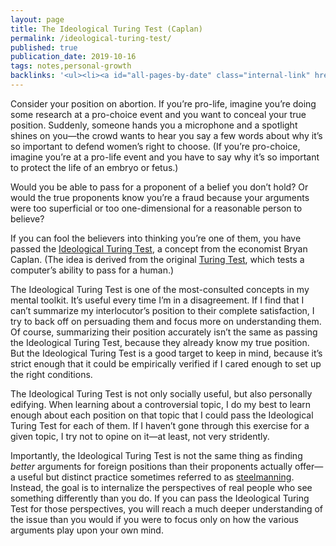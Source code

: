 ```yaml
---
layout: page
title: The Ideological Turing Test (Caplan)
permalink: /ideological-turing-test/
published: true
publication_date: 2019-10-16
tags: notes,personal-growth
backlinks: '<ul><li><a id="all-pages-by-date" class="internal-link" href="/all-pages-by-date/">All pages by date</a></li><li><a id="notes" class="internal-link" href="/notes/">Notes</a></li><li><a id="personal-growth" class="internal-link" href="/personal-growth/">Pages tagged &#39;personal-growth&#39;</a></li></ul>'
---
```


Consider your position on abortion. If you’re pro-life, imagine you’re doing some research at a pro-choice event and you want to conceal your true position. Suddenly, someone hands you a microphone and a spotlight shines on you—the crowd wants to hear you say a few words about why it’s so important to defend women’s right to choose. (If you’re pro-choice, imagine you’re at a pro-life event and you have to say why it’s so important to protect the life of an embryo or fetus.)

Would you be able to pass for a proponent of a belief you don’t hold? Or would the true proponents know you’re a fraud because your arguments were too superficial or too one-dimensional for a reasonable person to believe?

If you can fool the believers into thinking you’re one of them, you have passed the [Ideological Turing Test](https://www.econlib.org/archives/2011/06/the_ideological.html), a concept from the economist Bryan Caplan. (The idea is derived from the original [Turing Test](https://en.wikipedia.org/wiki/Turing_test), which tests a computer’s ability to pass for a human.)

The Ideological Turing Test is one of the most-consulted concepts in my mental toolkit. It’s useful every time I’m in a disagreement. If I find that I can’t summarize my interlocutor’s position to their complete satisfaction, I try to back off on persuading them and focus more on understanding them. Of course, summarizing their position accurately isn’t the same as passing the Ideological Turing Test, because they already know my true position. But the Ideological Turing Test is a good target to keep in mind, because it’s strict enough that it could be empirically verified if I cared enough to set up the right conditions.

The Ideological Turing Test is not only socially useful, but also personally edifying. When learning about a controversial topic, I do my best to learn enough about each position on that topic that I could pass the Ideological Turing Test for each of them. If I haven’t gone through this exercise for a given topic, I try not to opine on it—at least, not very stridently.

Importantly, the Ideological Turing Test is not the same thing as finding *better* arguments for foreign positions than their proponents actually offer—a useful but distinct practice sometimes referred to as [steelmanning](https://www.theatlantic.com/politics/archive/2017/06/the-highest-form-of-disagreement/531597/). Instead, the goal is to internalize the perspectives of real people who see something differently than you do. If you can pass the Ideological Turing Test for those perspectives, you will reach a much deeper understanding of the issue than you would if you were to focus only on how the various arguments play upon your own mind.